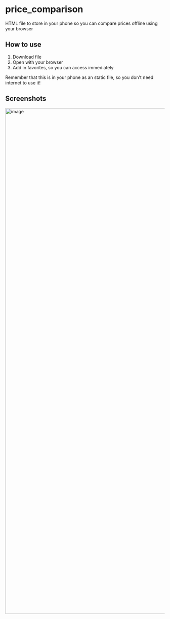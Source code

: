 # price_comparison
HTML file to store in your phone so you can compare prices offline using your browser


## How to use
1. Download file
2. Open with your browser
3. Add in favorites, so you can access immediately

Remember that this is in your phone as an static file, so you don't need internet to use it!

## Screenshots
<img width="720" height="1600" alt="image" src="https://github.com/user-attachments/assets/b55af121-f747-4bed-b12f-2cbf1b3385ba" />
